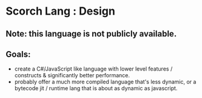 # Scorch Lang : Design

## Note: this language is not publicly available.

## Goals:
- create a C#/JavaScript like language with lower level features / constructs & significantly better performance.
- probably offer a much more compiled language that's less dynamic, or a bytecode jit / runtime lang that is about as dynamic as javascript.
